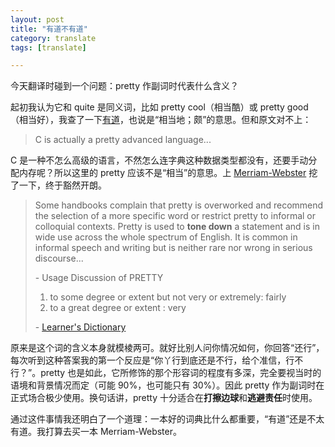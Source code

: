 ```yaml
---
layout: post
title: "有道不有道"
category: translate
tags: [translate]

---
```



今天翻译时碰到一个问题：pretty 作副词时代表什么含义？


起初我认为它和 quite 是同义词，比如 pretty cool（相当酷）或 pretty good（相当好），我查了一下[有道](http://dict.youdao.com/search?q=pretty&keyfrom=dict.index#q%3Dpretty%26keyfrom%3Ddict.index)，也说是“相当地；颇”的意思。但和原文对不上：


> C is actually a pretty advanced language...


C 是一种不怎么高级的语言，不然怎么连字典这种数据类型都没有，还要手动分配内存呢？所以这里的 pretty 应该不是“相当”的意思。上 [Merriam-Webster](http://www.merriam-webster.com/dictionary/pretty?show=1&t=1338894962) 挖了一下，终于豁然开朗。


> Some handbooks complain that pretty is overworked and recommend the selection of a more specific word or restrict pretty to informal or colloquial contexts. Pretty is used to **tone down** a statement and is in wide use across the whole spectrum of English. It is common in informal speech and writing but is neither rare nor wrong in serious discourse...
>
>
> \- Usage Discussion of PRETTY
>
>
> 1. to some degree or extent but not very or extremely: fairly
> 2. to a great degree or extent : very 
>
>
> \- [Learner's Dictionary](http://www.learnersdictionary.com/search/pretty%5B2%5D)


原来是这个词的含义本身就模棱两可。就好比别人问你情况如何，你回答“还行”，每次听到这种答案我的第一个反应是“你丫行到底还是不行，给个准信，行不行？”。pretty 也是如此，它所修饰的那个形容词的程度有多深，完全要视当时的语境和背景情况而定（可能 90%，也可能只有 30%）。因此 pretty 作为副词时在正式场合极少使用。换句话讲，pretty 十分适合在**打擦边球**和**逃避责任**时使用。


通过这件事情我还明白了一个道理：一本好的词典比什么都重要，“有道”还是不太有道。我打算去买一本 Merriam-Webster。
